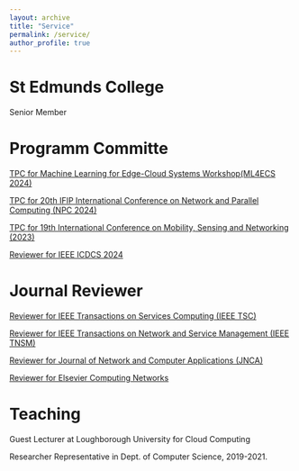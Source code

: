 ```yaml
---
layout: archive
title: "Service"
permalink: /service/
author_profile: true
---
```

# St Edmunds College
Senior Member

# Programm Committe

[TPC for Machine Learning for Edge-Cloud Systems Workshop(ML4ECS 2024)](https://ml4ecs.e-ce.uth.gr/#program)

[TPC for 20th IFIP International Conference on Network and Parallel Computing (NPC 2024)](https://www.npc-conference.com/#/npc2024/)

[TPC for 19th International Conference on Mobility, Sensing and Networking (2023)](https://ieee-msn.org/2023/progcom.php)

[Reviewer for IEEE ICDCS 2024](https://icdcs2024.icdcs.org/)

# Journal Reviewer

[Reviewer for IEEE Transactions on Services Computing (IEEE TSC)](https://ieeexplore.ieee.org/xpl/RecentIssue.jsp?punumber=4629386)

[Reviewer for IEEE Transactions on Network and Service Management (IEEE TNSM)](https://ieeexplore.ieee.org/xpl/RecentIssue.jsp?punumber=4275028)

[Reviewer for Journal of Network and Computer Applications (JNCA)](https://www.sciencedirect.com/journal/journal-of-network-and-computer-applications)

[Reviewer for Elsevier Computing Networks](https://www.sciencedirect.com/journal/computer-networks)

# Teaching

 Guest Lecturer at Loughborough University for Cloud Computing
 
 Researcher Representative in Dept. of Computer Science, 2019-2021.